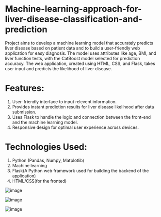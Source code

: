 # Machine-learning-approach-for-liver-disease-classification-and-prediction
Project aims to develop a machine learning model that accurately predicts liver disease based on patient data and to build a user-friendly web application for easy diagnosis. The model uses attributes like age, BMI, and liver function tests, with the CatBoost model selected for prediction accuracy. The web application, created using HTML, CSS, and Flask, takes user input and predicts the likelihood of liver disease.

# Features:
1. User-friendly interface to input relevent information.
2. Provides instant prediction results for liver disease likelihood after data submission.
3. Uses Flask to handle the logic and connection between the front-end and the machine learning model.
4. Responsive design for optimal user experience across devices.

# Technologies Used:
1. Python (Pandas, Numpy, Matplotlib)
2. Machine learning
3. Flask(A Python web framework used for building the backend of the application)
4. HTML/CSS(for the fronted)

![image](https://github.com/user-attachments/assets/dabe0fe8-d5fb-4022-8e1f-11505c4f6be2)

![image](https://github.com/user-attachments/assets/735d9235-b274-454b-bc81-c96c28a617ab)

![image](https://github.com/user-attachments/assets/0dd427c5-c272-4c27-85f3-be5b635fc8a7)






   
